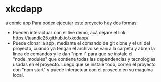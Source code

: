 # xkcdapp
a comic app
Para poder ejecutar este proyecto hay dos formas:

  - Pueden interactuar con el live demo, acá dejaré el link: https://juandlc25.github.io/xkcdapp/
  - Puede clonar la app, mediante el comando de git clone y el url del proyecto, cuando ya tengan el archivo se van a la carpeta y abren la línea de comandos y le dan "npm i" 
  para que se instale el "node_modules" que contiene todas las dependencias y tecnologias usadas en el proyecto. Luego que se instale todo, 
  corren el proyecto con "npm start" y puede interactuar con el proyecto en su maquina local.
